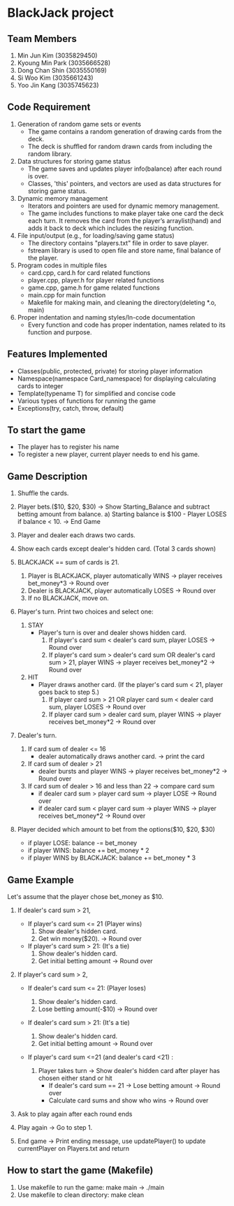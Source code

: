 # BlackJack project

## Team Members
1. Min Jun Kim (3035829450) 
2. Kyoung Min Park (3035666528)
3. Dong Chan Shin (3035550169)
4. Si Woo Kim (3035661243)
5. Yoo Jin Kang (3035745623)

## Code Requirement
1. Generation of random game sets or events
    - The game contains a random generation of drawing cards from the deck.
    - The deck is shuffled for random drawn cards from including the random library.
2. Data structures for storing game status
    - The game saves and updates player info(balance) after each round is over.
    - Classes, 'this' pointers, and vectors are used as data structures for storing game status.
3. Dynamic memory management
    - Iterators and pointers are used for dynamic memory management.
    - The game includes functions to make player take one card the deck each turn. It removes the card from the player’s arraylist(hand) and adds it back to deck which includes the resizing function.
4. File input/output (e.g., for loading/saving game status)
    - The directory contains "players.txt" file in order to save player.
    - fstream library is used to open file and store name, final balance of the player.
5. Program codes in multiple files
    - card.cpp, card.h for card related functions
    - player.cpp, player.h for player related functions
    - game.cpp, game.h for game related functions
    - main.cpp for main function
    - Makefile for making main, and cleaning the directory(deleting *.o, main)
6. Proper indentation and naming styles/In-code documentation
    - Every function and code has proper indentation, names related to its function and purpose.

## Features Implemented
- Classes(public, protected, private) for storing player information
- Namespace(namespace Card_namespace) for displaying calculating cards to integer
- Template(typename T) for simplified and concise code
- Various types of functions for running the game
- Exceptions(try, catch, throw, default)

## To start the game 
- The player has to register his name 
- To register a new player, current player needs to end his game. 

## Game Description

1. Shuffle the cards.
2. Player bets.($10, $20, $30) -> Show Starting_Balance and subtract betting amount from balance.
      a) Starting balance is $100
         - Player LOSES if balance < 10. -> End Game
3. Player and dealer each draws two cards.
4. Show each cards except dealer's hidden card. (Total 3 cards shown)
5. BLACKJACK == sum of cards is 21.
      1. Player is BLACKJACK, player automatically WINS -> player receives bet_money*3 -> Round over
      2. Dealer is BLACKJACK, player automatically LOSES -> Round over
      3. If no BLACKJACK, move on.
      
6. Player's turn. Print two choices and select one:
      1. STAY
         - Player's turn is over and dealer shows hidden card.
            1. If player's card sum < dealer's card sum, player LOSES -> Round over
            2. If player's card sum > dealer's card sum OR dealer's card sum > 21, player WINS -> player receives
            bet_money*2 -> Round over
      2. HIT
         - Player draws another card. (If the player's card sum < 21, player goes back to step 5.)
            1. If player card sum > 21 OR player card sum < dealer card sum, player LOSES -> Round over
            2. If player card sum > dealer card sum, player WINS -> player receives bet_money*2 -> Round over

7. Dealer's turn.
    1. If card sum of dealer <= 16
        - dealer automatically draws another card. -> print the card
    2. If card sum of dealer > 21
        - dealer bursts and player WINS -> player receives bet_money*2 -> Round over
    3. If card sum of dealer > 16 and less than 22 -> compare card sum
        - if dealer card sum > player card sum -> player LOSE -> Round over
        - if dealer card sum < player card sum -> player WINS -> player receives bet_money*2 -> Round over

      
8. Player decided which amount to bet from the options($10, $20, $30)
   - if player LOSE: balance -= bet_money
   - if player WINS: balance += bet_money * 2
   - if player WINS by BLACKJACK: balance += bet_money * 3


## Game Example

Let's assume that the player chose bet_money as $10. 

1. If dealer's card sum > 21,
    - If player's card sum <= 21 (Player wins)
        1. Show dealer's hidden card.
        2. Get win money($20). -> Round over
    - If player's card sum > 21: (It's a tie)
        1. Show dealer's hidden card.
        2. Get initial betting amount -> Round over

2. If player's card sum > 2,
    - If dealer's card sum <= 21: (Player loses)
        1. Show dealer's hidden card.
        2. Lose betting amount(-$10) -> Round over
    - If dealer's card sum > 21:  (It's a tie)
        1. Show dealer's hidden card.
        2. Get initial betting amount -> Round over

    - If player's card sum <=21 (and dealer's card <21)  :
        1. Player takes turn
            -> Show dealer's hidden card after player has chosen either stand or hit
            - If dealer's card sum == 21 -> Lose betting amount -> Round over
            - Calculate card sums and show who wins -> Round over

7. Ask to play again after each round ends
8. Play again -> Go to step 1.
9. End game -> Print ending message, use updatePlayer() to update currentPlayer on Players.txt and return

## How to start the game (Makefile)
1. Use makefile to run the game: make main -> ./main
2. Use makefile to clean directory: make clean
